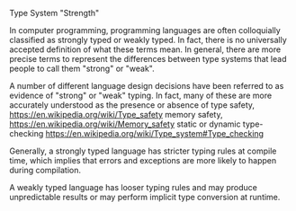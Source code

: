 Type System "Strength"

In computer programming, programming languages are often colloquially classified as strongly typed or weakly typed. In fact, there is no universally accepted definition of what these terms mean. In general, there are more precise terms to represent the differences between type systems that lead people to call them "strong" or "weak".

A number of different language design decisions have been referred to as evidence of "strong" or "weak" typing. In fact, many of these are more accurately understood as the presence or absence of
type safety,
https://en.wikipedia.org/wiki/Type_safety
memory safety,
https://en.wikipedia.org/wiki/Memory_safety
static or dynamic type-checking
https://en.wikipedia.org/wiki/Type_system#Type_checking

Generally, a strongly typed language has stricter typing rules at compile time, which implies that errors and exceptions are more likely to happen during compilation.

A weakly typed language has looser typing rules and may produce unpredictable results or may perform implicit type conversion at runtime.
